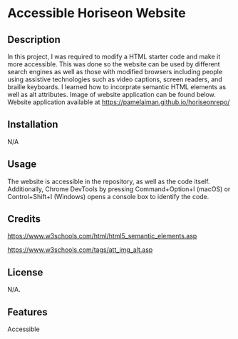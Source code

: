# Accessible Horiseon Website


## Description


In this project, I was required to modify a HTML starter code and make it more accessible. This was done so the website can be used by different search engines as well as those with modified browsers including people using assistive technologies such as video captions, screen readers, and braille keyboards. I learned how to incorprate semantic HTML elements as well as alt attributes. Image of website application can be found below. Website application available at https://pamelaiman.github.io/horiseonrepo/


## Installation


N/A


## Usage


The website is accessible in the repository, as well as the code itself. Additionally, Chrome DevTools by pressing Command+Option+I (macOS) or Control+Shift+I (Windows) opens a console box to identify the code.


## Credits
https://www.w3schools.com/html/html5_semantic_elements.asp

https://www.w3schools.com/tags/att_img_alt.asp


## License

N/A.


## Features


Accessible
